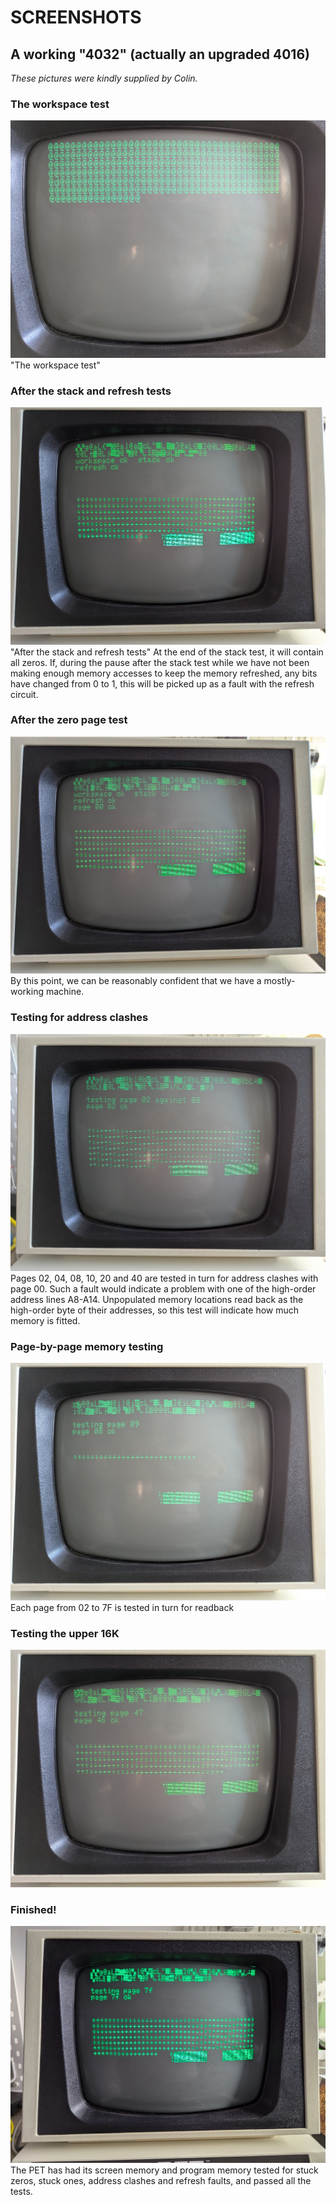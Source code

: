 # SCREENSHOTS

## A working "4032"  (actually an upgraded 4016)

_These pictures were kindly supplied by Colin._

### The workspace test
![alt text](https://github.com/JulieMontoya/ToePost/blob/main/screenshots/PXL_20250610_181108409.jpg) "The workspace test"

### After the stack and refresh tests
![alt text](https://github.com/JulieMontoya/ToePost/blob/main/screenshots/PXL_20250610_181157051.jpg) "After the stack and refresh tests"
At the end of the stack test, it will contain all zeros.  If, during
the pause after the stack test while we have not been making enough
memory accesses to keep the memory refreshed, any bits have changed
from 0 to 1, this will be picked up as a fault with the refresh
circuit.


### After the zero page test
![After the zero page test](https://github.com/JulieMontoya/ToePost/blob/main/screenshots/PXL_20250610_181238057.jpg)
By this point, we can be reasonably confident that we have a
mostly-working machine.

### Testing for address clashes
![Testing for address clashes](https://github.com/JulieMontoya/ToePost/blob/main/screenshots/PXL_20250610_181313294.jpg)
Pages 02, 04, 08, 10, 20 and 40 are tested in turn for address clashes
with page 00.  Such a fault would indicate a problem with one of the
high-order address lines A8-A14.  Unpopulated memory locations read
back as the high-order byte of their addresses, so this test will
indicate how much memory is fitted.

### Page-by-page memory testing
![Page-by-page memory testing](https://github.com/JulieMontoya/ToePost/blob/main/screenshots/PXL_20250610_182021618.jpg)
Each page from 02 to 7F is tested in turn for readback

### Testing the upper 16K
![Testing the upper 16K](https://github.com/JulieMontoya/ToePost/blob/main/screenshots/PXL_20250610_185304693.jpg)

### Finished!
![Finished!](https://github.com/JulieMontoya/ToePost/blob/main/screenshots/PXL_20250610_192234876.jpg)
The PET has had its screen memory and program memory tested for stuck
zeros, stuck ones, address clashes and refresh faults, and passed all
the tests.

